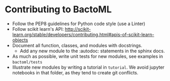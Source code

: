 # Contributing to BactoML


* Follow the PEP8 guidelines for Python code style (use a Linter)
* Follow scikit learn's API: http://scikit-learn.org/stable/developers/contributing.html#apis-of-scikit-learn-objects
* Document all function, classes, and modules with docstrings.
    * Add any new module to the :autodoc: statements in the sphinx docs.
* As much as possible, write unit tests for new modules, see examples in `bactoml/tests` 
* Illustrate new modules by writing a tutorial in `tutorial`. We avoid jupyter notebooks in that folder, as they tend to create git conflicts.